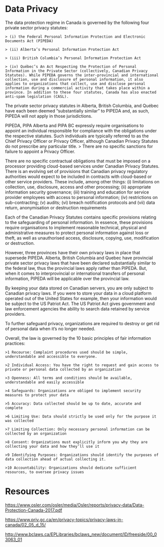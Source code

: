 # Data Privacy

The data protection regime in Canada is governed by the following four private sector privacy statutes: 

    > (i) the Federal Personal Information Protection and Electronic Documents Act (PIPEDA)
    
    > (ii) Alberta’s Personal Information Protection Act
    
    > (iii) British Columbia’s Personal Information Protection Act
    
    > (iv) Québec’s An Act Respecting the Protection of Personal Information in the Private Sector (collectively, Canadian Privacy Statutes). While PIPEDA governs the inter-provincial and international collection, use and disclosure of personal information, it also applies to organizations that collect, use and disclose personal information during a commercial activity that takes place within a province. In addition to these four statutes, Canada has also enacted anti-spam legislation (CASL).

The private sector privacy statutes in  Alberta,  British  Columbia,  and  Québec  have  each  been  deemed  “substantially similar” to PIPEDA and, as such, PIPEDA will not 
apply in those jurisdictions. 


PIPEDA, PIPA Alberta and PIPA BC expressly require organisations to  appoint an individual responsible for compliance with the obligations  under the respective statutes.  Such individuals are typically referred  to as the Chief Privacy Officer or Privacy Officer, although Canadian  Privacy Statutes do not prescribe any particular title.
    > There are no specific sanctions for failure to appoint a Privacy Officer.



There are no specific contractual obligations that must be imposed on  a  processor  providing  cloud-based  services  under  Canadian  Privacy  Statutes.    There  is  an  evolving  set  of  provisions  that  Canadian privacy regulatory authorities would expect to be included  in  contracts  with  cloud-based  or  other  service  providers.   These  include,  among  other  things:  (i)  limitations  on  collection,  use,  disclosure, access and other processing; (ii) appropriate information  security governance; (iii) training and education for service provider  employees with access to personal information; (iv) restrictions on  sub-contracting; (v) audits; (vi) breach notification protocols and (vii) data return, anonymisation or destruction requirements

Each of the Canadian Privacy Statutes contains specific provisions  relating to the safeguarding of personal information.  In essence,  these  provisions  require  organisations  to  implement  reasonable  technical, physical and administrative measures to protect personal  information against loss or theft, as well as unauthorised access,  disclosure, copying, use, modification or destruction.

However, three provinces have their own privacy laws in place that supersede PIPEDA. Alberta, British Columbia and Quebec have provincial private sector privacy laws that have been declared substantially similar to the federal law, thus the provincial laws apply rather than PIPEDA. But, when it comes to interprovincial or international transfers of personal information, PIPEDA will be applicable over the provincial law.

By keeping your data stored on Canadian servers, you are only subject to Canadian privacy laws. If you were to store your data in a cloud platform operated out of the United States for example, then your information would be subject to the US Patriot Act. The US Patriot Act gives government and law enforcement agencies the ability to search data retained by service providers.

To further safeguard privacy, organizations are required to destroy or get rid of personal data when it’s no longer needed.


Overall, the law is governed by the 10 basic principles of fair information practices:

    >1 Recourse: Complaint procedures used should be simple, understandable and accessible to everyone.
    
    >2 Individual Access: You have the right to request and gain access to private or personal data collected by an organization

    >3 Openness: All terms and conditions should be available, understandable and easily accessible

    >4 Safeguards: Organizations are obliged to implement security measures to protect your data

    >5 Accuracy: Data collected should be up to date, accurate and complete

    >6 Limiting Use: Data should strictly be used only for the purpose it was collected

    >7 Limiting Collection: Only necessary personal information can be collected by an organization

    >8 Consent: Organizations must explicitly inform you why they are collecting your data and how they’ll use it

    >9 Identifying Purposes: Organizations should identify the purposes of data collection ahead of actual collecting it.

    >10 Accountability: Organizations should dedicate sufficient resources, to oversee privacy issues

# Resources

https://www.osler.com/osler/media/Osler/reports/privacy-data/Data-Protection-Canada-2017.pdf

https://www.priv.gc.ca/en/privacy-topics/privacy-laws-in-canada/02_05_d_15/

http://www.bclaws.ca/EPLibraries/bclaws_new/document/ID/freeside/00_03063_01
